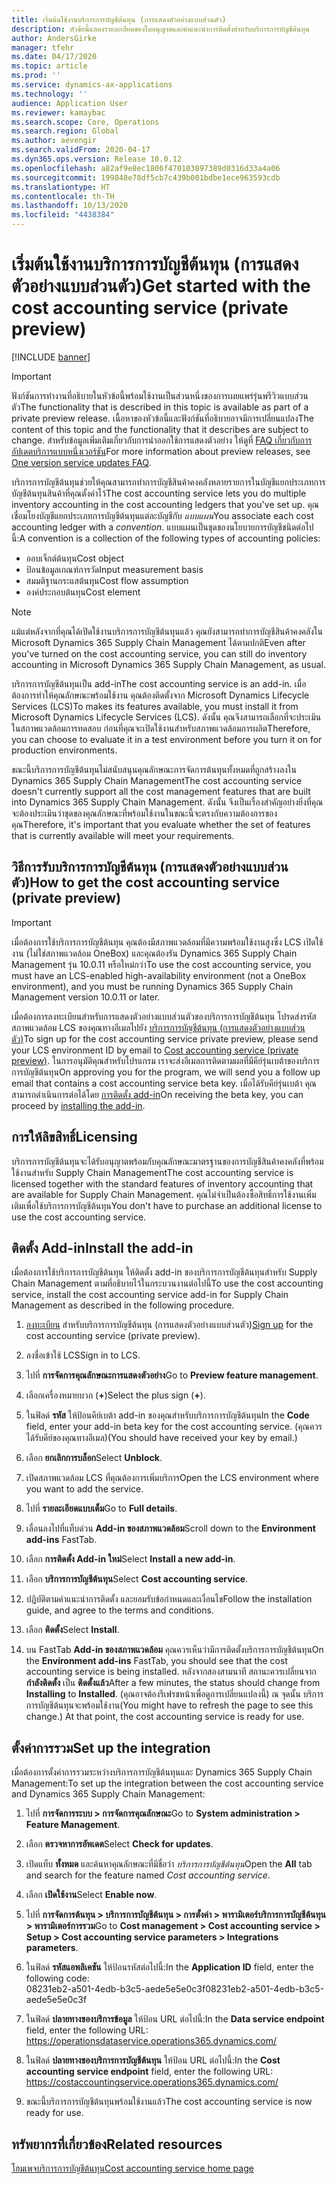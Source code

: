 ```yaml
---
title: เริ่มต้นใช้งานบริการการบัญชีต้นทุน (การแสดงตัวอย่างแบบส่วนตัว)
description: หัวข้อนี้แสดงรายละเอียดของใบอนุญาตและคำแนะนำการติดตั้งสำหรับบริการการบัญชีต้นทุน
author: AndersGirke
manager: tfehr
ms.date: 04/17/2020
ms.topic: article
ms.prod: ''
ms.service: dynamics-ax-applications
ms.technology: ''
audience: Application User
ms.reviewer: kamaybac
ms.search.scope: Core, Operations
ms.search.region: Global
ms.author: aevengir
ms.search.validFrom: 2020-04-17
ms.dyn365.ops.version: Release 10.0.12
ms.openlocfilehash: a82af9e8ec1806f470103897389d0316d33a4a06
ms.sourcegitcommit: 199848e78df5cb7c439b001bdbe1ece963593cdb
ms.translationtype: HT
ms.contentlocale: th-TH
ms.lasthandoff: 10/13/2020
ms.locfileid: "4438384"
---
```

# <a name="get-started-with-the-cost-accounting-service-private-preview"></a><span data-ttu-id="e2ed5-103">เริ่มต้นใช้งานบริการการบัญชีต้นทุน (การแสดงตัวอย่างแบบส่วนตัว)</span><span class="sxs-lookup"><span data-stu-id="e2ed5-103">Get started with the cost accounting service (private preview)</span></span>

[!INCLUDE [banner](../includes/banner.md)]

> [!IMPORTANT]
> <span data-ttu-id="e2ed5-104">ฟังก์ชันการทำงานที่อธิบายในหัวข้อนี้พร้อมใช้งานเป็นส่วนหนึ่งของการเผยแพร่รุ่นพรีวิวแบบส่วนตัว</span><span class="sxs-lookup"><span data-stu-id="e2ed5-104">The functionality that is described in this topic is available as part of a private preview release.</span></span> <span data-ttu-id="e2ed5-105">เนื้อหาของหัวข้อนี้และฟังก์ชันที่อธิบายอาจมีการเปลี่ยนแปลง</span><span class="sxs-lookup"><span data-stu-id="e2ed5-105">The content of this topic and the functionality that it describes are subject to change.</span></span> <span data-ttu-id="e2ed5-106">สำหรับข้อมูลเพิ่มเติมเกี่ยวกับการนำออกใช้การแสดงตัวอย่าง ให้ดูที่ [FAQ เกี่ยวกับการอัปเดตบริการแบบหนึ่งเวอร์ชัน](../../fin-ops-core/fin-ops/get-started/one-version.md)</span><span class="sxs-lookup"><span data-stu-id="e2ed5-106">For more information about preview releases, see [One version service updates FAQ](../../fin-ops-core/fin-ops/get-started/one-version.md).</span></span>

<span data-ttu-id="e2ed5-107">บริการการบัญชีต้นทุนช่วยให้คุณสามารถทำการบัญชีสินค้าคงคลังหลายรายการในบัญชีแยกประเภทการบัญชีต้นทุนสินค้าที่คุณตั้งค่าไว้</span><span class="sxs-lookup"><span data-stu-id="e2ed5-107">The cost accounting service lets you do multiple inventory accounting in the cost accounting ledgers that you've set up.</span></span> <span data-ttu-id="e2ed5-108">คุณเชื่อมโยงบัญชีแยกประเภทการบัญชีต้นทุนแต่ละบัญชีกับ *แบบแผน*</span><span class="sxs-lookup"><span data-stu-id="e2ed5-108">You associate each cost accounting ledger with a *convention*.</span></span> <span data-ttu-id="e2ed5-109">แบบแผนเป็นชุดของนโยบายการบัญชีชนิดต่อไปนี้:</span><span class="sxs-lookup"><span data-stu-id="e2ed5-109">A convention is a collection of the following types of accounting policies:</span></span>

- <span data-ttu-id="e2ed5-110">ออบเจ็กต์ต้นทุน</span><span class="sxs-lookup"><span data-stu-id="e2ed5-110">Cost object</span></span>
- <span data-ttu-id="e2ed5-111">ป้อนข้อมูลเกณฑ์การวัด</span><span class="sxs-lookup"><span data-stu-id="e2ed5-111">Input measurement basis</span></span>
- <span data-ttu-id="e2ed5-112">สมมติฐานกระแสต้นทุน</span><span class="sxs-lookup"><span data-stu-id="e2ed5-112">Cost flow assumption</span></span>
- <span data-ttu-id="e2ed5-113">องค์ประกอบต้นทุน</span><span class="sxs-lookup"><span data-stu-id="e2ed5-113">Cost element</span></span>

> [!NOTE]
> <span data-ttu-id="e2ed5-114">แม้แต่หลังจากที่คุณได้เปิดใช้งานบริการการบัญชีต้นทุนแล้ว คุณยังสามารถทำการบัญชีสินค้าคงคลังใน Microsoft Dynamics 365 Supply Chain Management ได้ตามปกติ</span><span class="sxs-lookup"><span data-stu-id="e2ed5-114">Even after you've turned on the cost accounting service, you can still do  inventory accounting in Microsoft Dynamics 365 Supply Chain Management, as usual.</span></span>

<span data-ttu-id="e2ed5-115">บริการการบัญชีต้นทุนเป็น add-in</span><span class="sxs-lookup"><span data-stu-id="e2ed5-115">The cost accounting service is an add-in.</span></span> <span data-ttu-id="e2ed5-116">เมื่อต้องการทำให้คุณลักษณะพร้อมใช้งาน คุณต้องติดตั้งจาก Microsoft Dynamics Lifecycle Services (LCS)</span><span class="sxs-lookup"><span data-stu-id="e2ed5-116">To makes its features available, you must install it from Microsoft Dynamics Lifecycle Services (LCS).</span></span> <span data-ttu-id="e2ed5-117">ดังนั้น คุณจึงสามารถเลือกที่จะประเมินในสภาพแวดล้อมการทดสอบ ก่อนที่คุณจะเปิดใช้งานสำหรับสภาพแวดล้อมการผลิต</span><span class="sxs-lookup"><span data-stu-id="e2ed5-117">Therefore, you can choose to evaluate it in a test environment before you turn it on for production environments.</span></span>

<span data-ttu-id="e2ed5-118">ขณะนี้บริการการบัญชีต้นทุนไม่สนับสนุนคุณลักษณะการจัดการต้นทุนทั้งหมดที่ถูกสร้างลงใน Dynamics 365 Supply Chain Management</span><span class="sxs-lookup"><span data-stu-id="e2ed5-118">The cost accounting service doesn't currently support all the cost management features that are built into Dynamics 365 Supply Chain Management.</span></span> <span data-ttu-id="e2ed5-119">ดังนั้น จึงเป็นเรื่องสำคัญอย่างยิ่งที่คุณจะต้องประเมินว่าชุดของคุณลักษณะที่พร้อมใช้งานในขณะนี้จะตรงกับความต้องการของคุณ</span><span class="sxs-lookup"><span data-stu-id="e2ed5-119">Therefore, it's important that you evaluate whether the set of features that is currently available will meet your requirements.</span></span>

## <a name="how-to-get-the-cost-accounting-service-private-preview"></a><a name="sign-up"></a><span data-ttu-id="e2ed5-120">วิธีการรับบริการการบัญชีต้นทุน (การแสดงตัวอย่างแบบส่วนตัว)</span><span class="sxs-lookup"><span data-stu-id="e2ed5-120">How to get the cost accounting service (private preview)</span></span>

> [!IMPORTANT]
> <span data-ttu-id="e2ed5-121">เมื่อต้องการใช้บริการการบัญชีต้นทุน คุณต้องมีสภาพแวดล้อมที่มีความพร้อมใช้งานสูงซึ่ง LCS เปิดใช้งาน (ไม่ใช่สภาพแวดล้อม OneBox) และคุณต้องรัน Dynamics 365 Supply Chain Management รุ่น 10.0.11 หรือใหม่กว่า</span><span class="sxs-lookup"><span data-stu-id="e2ed5-121">To use the cost accounting service, you must have an LCS-enabled high-availability environment (not a OneBox environment), and you must be running Dynamics 365 Supply Chain Management version 10.0.11 or later.</span></span>

<span data-ttu-id="e2ed5-122">เมื่อต้องการลงทะเบียนสำหรับการแสดงตัวอย่างแบบส่วนตัวของบริการการบัญชีต้นทุน โปรดส่งรหัสสภาพแวดล้อม LCS ของคุณทางอีเมลไปยัง [บริการการบัญชีต้นทุน (การแสดงตัวอย่างแบบส่วนตัว)](mailto:aevengir@microsoft.com?subject=Cost%20accounting%20service%20%28private%20preview%29)</span><span class="sxs-lookup"><span data-stu-id="e2ed5-122">To sign up for the cost accounting service private preview, please send your LCS environment ID by email to [Cost accounting service (private preview)](mailto:aevengir@microsoft.com?subject=Cost%20accounting%20service%20%28private%20preview%29).</span></span> <span data-ttu-id="e2ed5-123">ในการอนุมัติคุณสำหรับโปรแกรม เราจะส่งอีเมลการติดตามผลที่มีคีย์รุ่นเบต้าของบริการการบัญชีต้นทุน</span><span class="sxs-lookup"><span data-stu-id="e2ed5-123">On approving you for the program, we will send you a follow up email that contains a cost accounting service beta key.</span></span> <span data-ttu-id="e2ed5-124">เมื่อได้รับคีย์รุ่นเบต้า คุณสามารถดำเนินการต่อได้โดย [การติดตั้ง add-in](#install)</span><span class="sxs-lookup"><span data-stu-id="e2ed5-124">On receiving the beta key, you can proceed by [installing the add-in](#install).</span></span>

## <a name="licensing"></a><span data-ttu-id="e2ed5-125">การให้ลิขสิทธิ์</span><span class="sxs-lookup"><span data-stu-id="e2ed5-125">Licensing</span></span>

<span data-ttu-id="e2ed5-126">บริการการบัญชีต้นทุนจะได้รับอนุญาตพร้อมกับคุณลักษณะมาตรฐานของการบัญชีสินค้าคงคลังที่พร้อมใช้งานสำหรับ Supply Chain Management</span><span class="sxs-lookup"><span data-stu-id="e2ed5-126">The cost accounting service is licensed together with the standard features of inventory accounting that are available for Supply Chain Management.</span></span> <span data-ttu-id="e2ed5-127">คุณไม่จำเป็นต้องซื้อสิทธิ์การใช้งานเพิ่มเติมเพื่อใช้บริการการบัญชีต้นทุน</span><span class="sxs-lookup"><span data-stu-id="e2ed5-127">You don't have to purchase an additional license to use the cost accounting service.</span></span>

## <a name="install-the-add-in"></a><a name="install"></a><span data-ttu-id="e2ed5-128">ติดตั้ง Add-in</span><span class="sxs-lookup"><span data-stu-id="e2ed5-128">Install the add-in</span></span>

<span data-ttu-id="e2ed5-129">เมื่อต้องการใช้บริการการบัญชีต้นทุน ให้ติดตั้ง add-in ของบริการการบัญชีต้นทุนสำหรับ Supply Chain Management ตามที่อธิบายไว้ในกระบวนงานต่อไปนี้</span><span class="sxs-lookup"><span data-stu-id="e2ed5-129">To use the cost accounting service, install the cost accounting service add-in for Supply Chain Management as described in the following procedure.</span></span>

1. <span data-ttu-id="e2ed5-130">[ลงทะเบียน](#sign-up) สำหรับบริการการบัญชีต้นทุน (การแสดงตัวอย่างแบบส่วนตัว)</span><span class="sxs-lookup"><span data-stu-id="e2ed5-130">[Sign up](#sign-up) for the cost accounting service (private preview).</span></span>

1. <span data-ttu-id="e2ed5-131">ลงชื่อเข้าใช้ LCS</span><span class="sxs-lookup"><span data-stu-id="e2ed5-131">Sign in to LCS.</span></span>

1. <span data-ttu-id="e2ed5-132">ไปที่ **การจัดการคุณลักษณะการแสดงตัวอย่าง**</span><span class="sxs-lookup"><span data-stu-id="e2ed5-132">Go to **Preview feature management**.</span></span>

1. <span data-ttu-id="e2ed5-133">เลือกเครื่องหมายบวก (**+**)</span><span class="sxs-lookup"><span data-stu-id="e2ed5-133">Select the plus sign (**+**).</span></span>

1. <span data-ttu-id="e2ed5-134">ในฟิลด์ **รหัส** ให้ป้อนคีย์เบต้า add-in ของคุณสำหรับบริการการบัญชีต้นทุน</span><span class="sxs-lookup"><span data-stu-id="e2ed5-134">In the **Code** field, enter your add-in beta key for the cost accounting service.</span></span> <span data-ttu-id="e2ed5-135">(คุณควรได้รับคีย์ของคุณทางอีเมล)</span><span class="sxs-lookup"><span data-stu-id="e2ed5-135">(You should have received your key by email.)</span></span>

1. <span data-ttu-id="e2ed5-136">เลือก **ยกเลิกการบล็อก**</span><span class="sxs-lookup"><span data-stu-id="e2ed5-136">Select **Unblock**.</span></span>

1. <span data-ttu-id="e2ed5-137">เปิดสภาพแวดล้อม LCS ที่คุณต้องการเพิ่มบริการ</span><span class="sxs-lookup"><span data-stu-id="e2ed5-137">Open the LCS environment where you want to add the service.</span></span>

1. <span data-ttu-id="e2ed5-138">ไปที่ **รายละเอียดแบบเต็ม**</span><span class="sxs-lookup"><span data-stu-id="e2ed5-138">Go to **Full details**.</span></span>

1. <span data-ttu-id="e2ed5-139">เลื่อนลงไปที่แท็บด่วน **Add-in ของสภาพแวดล้อม**</span><span class="sxs-lookup"><span data-stu-id="e2ed5-139">Scroll down to the **Environment add-ins** FastTab.</span></span>

1. <span data-ttu-id="e2ed5-140">เลือก **การติดตั้ง Add-in ใหม่**</span><span class="sxs-lookup"><span data-stu-id="e2ed5-140">Select **Install a new add-in**.</span></span>

1. <span data-ttu-id="e2ed5-141">เลือก **บริการการบัญชีต้นทุน**</span><span class="sxs-lookup"><span data-stu-id="e2ed5-141">Select **Cost accounting service**.</span></span>

1. <span data-ttu-id="e2ed5-142">ปฏิบัติตามคำแนะนำการติดตั้ง และยอมรับข้อกำหนดและเงื่อนไข</span><span class="sxs-lookup"><span data-stu-id="e2ed5-142">Follow the installation guide, and agree to the terms and conditions.</span></span>

1. <span data-ttu-id="e2ed5-143">เลือก **ติดตั้ง**</span><span class="sxs-lookup"><span data-stu-id="e2ed5-143">Select **Install**.</span></span>

1. <span data-ttu-id="e2ed5-144">บน FastTab **Add-in ของสภาพแวดล้อม** คุณควรเห็นว่ามีการติดตั้งบริการการบัญชีต้นทุน</span><span class="sxs-lookup"><span data-stu-id="e2ed5-144">On the **Environment add-ins** FastTab, you should see that the cost accounting service is being installed.</span></span> <span data-ttu-id="e2ed5-145">หลังจากสองสามนาที สถานะควรเปลี่ยนจาก **กำลังติดตั้ง** เป็น **ติดตั้งแล้ว**</span><span class="sxs-lookup"><span data-stu-id="e2ed5-145">After a few minutes, the status should change from **Installing** to **Installed**.</span></span> <span data-ttu-id="e2ed5-146">(คุณอาจต้องรีเฟรชหน้าเพื่อดูการเปลี่ยนแปลงนี้) ณ จุดนั้น บริการการบัญชีต้นทุนจะพร้อมใช้งาน</span><span class="sxs-lookup"><span data-stu-id="e2ed5-146">(You might have to refresh the page to see this change.) At that point, the cost accounting service is ready for use.</span></span>

## <a name="set-up-the-integration"></a><span data-ttu-id="e2ed5-147">ตั้งค่าการรวม</span><span class="sxs-lookup"><span data-stu-id="e2ed5-147">Set up the integration</span></span>

<span data-ttu-id="e2ed5-148">เมื่อต้องการตั้งค่าการรวมระหว่างบริการการบัญชีต้นทุนและ Dynamics 365 Supply Chain Management:</span><span class="sxs-lookup"><span data-stu-id="e2ed5-148">To set up the integration between the cost accounting service and Dynamics 365 Supply Chain Management:</span></span>

1. <span data-ttu-id="e2ed5-149">ไปที่ **การจัดการระบบ > การจัดการคุณลักษณะ**</span><span class="sxs-lookup"><span data-stu-id="e2ed5-149">Go to **System administration > Feature Management**.</span></span>

1. <span data-ttu-id="e2ed5-150">เลือก **ตรวจหาการอัพเดต**</span><span class="sxs-lookup"><span data-stu-id="e2ed5-150">Select **Check for updates**.</span></span>

1. <span data-ttu-id="e2ed5-151">เปิดแท็บ **ทั้งหมด** และค้นหาคุณลักษณะที่มีชื่อว่า *บริการการบัญชีต้นทุน*</span><span class="sxs-lookup"><span data-stu-id="e2ed5-151">Open the **All** tab and search for the feature named *Cost accounting service*.</span></span>

1. <span data-ttu-id="e2ed5-152">เลือก **เปิดใช้งาน**</span><span class="sxs-lookup"><span data-stu-id="e2ed5-152">Select **Enable now**.</span></span>

1. <span data-ttu-id="e2ed5-153">ไปที่ **การจัดการต้นทุน > บริการการบัญชีต้นทุน > การตั้งค่า > พารามิเตอร์บริการการบัญชีต้นทุน > พารามิเตอร์การรวม**</span><span class="sxs-lookup"><span data-stu-id="e2ed5-153">Go to **Cost management > Cost accounting service > Setup > Cost accounting service parameters > Integrations parameters**.</span></span>

1. <span data-ttu-id="e2ed5-154">ในฟิลด์ **รหัสแอพลิเคชัน** ให้ป้อนรหัสต่อไปนี้:</span><span class="sxs-lookup"><span data-stu-id="e2ed5-154">In the **Application ID** field, enter the following code:</span></span><br> <span data-ttu-id="e2ed5-155">08231eb2-a501-4edb-b3c5-aede5e5e0c3f</span><span class="sxs-lookup"><span data-stu-id="e2ed5-155">08231eb2-a501-4edb-b3c5-aede5e5e0c3f</span></span>

1. <span data-ttu-id="e2ed5-156">ในฟิลด์ **ปลายทางของบริการข้อมูล** ให้ป้อน URL ต่อไปนี้:</span><span class="sxs-lookup"><span data-stu-id="e2ed5-156">In the **Data service endpoint** field, enter the following URL:</span></span><br>https://operationsdataservice.operations365.dynamics.com/

1. <span data-ttu-id="e2ed5-157">ในฟิลด์ **ปลายทางของบริการการบัญชีต้นทุน** ให้ป้อน URL ต่อไปนี้:</span><span class="sxs-lookup"><span data-stu-id="e2ed5-157">In the **Cost accounting service endpoint** field, enter the following URL:</span></span><br>https://costaccountingservice.operations365.dynamics.com/

1. <span data-ttu-id="e2ed5-158">ขณะนี้บริการการบัญชีต้นทุนพร้อมใช้งานแล้ว</span><span class="sxs-lookup"><span data-stu-id="e2ed5-158">The cost accounting service is now ready for use.</span></span>

## <a name="related-resources"></a><span data-ttu-id="e2ed5-159">ทรัพยากรที่เกี่ยวข้อง</span><span class="sxs-lookup"><span data-stu-id="e2ed5-159">Related resources</span></span>

[<span data-ttu-id="e2ed5-160">โฮมเพจบริการการบัญชีต้นทุน</span><span class="sxs-lookup"><span data-stu-id="e2ed5-160">Cost accounting service home page</span></span>](cost-accounting-service-home.md)
